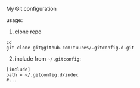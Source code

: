 My Git configuration

usage:

1) clone repo
```
cd
git clone git@github.com:tuures/.gitconfig.d.git
```

2) include from `~/.gitconfig`:
```
[include]
path = ~/.gitconfig.d/index
#...
```
